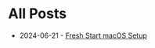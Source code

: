 # All Posts

* 2024-06-21 - [Fresh Start macOS Setup](/content/posts/1718983133-fresh-start-macos-setup.md)
